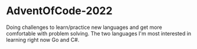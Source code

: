 # AdventOfCode-2022

Doing challenges to learn/practice new languages and get more comfortable with problem solving. 
The two languages I'm most interested in learning right now Go and C#.
